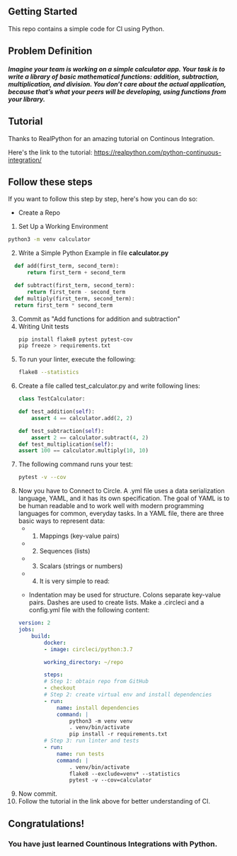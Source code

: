 ## Getting Started

This repo contains a simple code for CI using Python. 
## Problem Definition
##### Imagine your team is working on a simple calculator app. Your task is to write a library of basic mathematical functions: addition, subtraction, multiplication, and division. You don’t care about the actual application, because that’s what your peers will be developing, using functions from your library.


## Tutorial

Thanks to RealPython for an amazing tutorial on Continous Integration. 

Here's the link to the tutorial: <a>https://realpython.com/python-continuous-integration/</a> 
## Follow these steps

If you want to follow this step by step, here's how you can do so:
*  Create a Repo
 1. Set Up a Working Environment
 
  ```sh
  python3 -m venv calculator
  ```
 2. Write a Simple Python Example in file <b> calculator.py</b>

  ```python
    def add(first_term, second_term):
        return first_term + second_term

    def subtract(first_term, second_term):
        return first_term - second_term
    def multiply(first_term, second_term):
    return first_term * second_term
  ```
 3. Commit as "Add functions for addition and subtraction"
 4. Writing Unit tests 
    ```sh
    pip install flake8 pytest pytest-cov
    pip freeze > requirements.txt
    ```
 5. To run your linter, execute the following:
    ```sh
    flake8 --statistics
    ```
 6. Create a file called test_calculator.py and write following lines:
    ```python
    class TestCalculator:

    def test_addition(self):
        assert 4 == calculator.add(2, 2)

    def test_subtraction(self):
        assert 2 == calculator.subtract(4, 2)
    def test_multiplication(self):
    assert 100 == calculator.multiply(10, 10)
    ```
 7. The following command runs your test:
    ```sh
    pytest -v --cov
    ```
 8. Now you have to Connect to Circle. A .yml file uses a data serialization language, YAML, and it has its own specification. The goal of YAML is to be human readable and to work well with modern programming languages for common, everyday tasks. In a YAML file, there are three basic ways to represent data:
     * 1. Mappings (key-value pairs)
     * 2. Sequences (lists)
     * 3. Scalars (strings or numbers)
     * 4. It is very simple to read:

    *    Indentation may be used for structure.
Colons separate key-value pairs.
Dashes are used to create lists. Make a .circleci and a config.yml file with the following content:
    ```yml
    version: 2
    jobs:
        build:
            docker:
            - image: circleci/python:3.7

            working_directory: ~/repo

            steps:
            # Step 1: obtain repo from GitHub
            - checkout
            # Step 2: create virtual env and install dependencies
            - run:
                name: install dependencies
                command: |
                    python3 -m venv venv
                    . venv/bin/activate
                    pip install -r requirements.txt
            # Step 3: run linter and tests
            - run:
                name: run tests
                command: |
                    . venv/bin/activate
                    flake8 --exclude=venv* --statistics
                    pytest -v --cov=calculator
    ```
 9. Now commit.
 10. Follow the tutorial in the link above for better understanding of CI.
## Congratulations! 
### You have just learned Countinous Integrations with Python.


